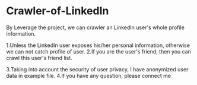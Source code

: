 # Crawler-of-LinkedIn
By Leverage the project, we can crawler an LinkedIn user's whole profile information.

1.Unless the LinkedIn user exposes his/her personal information, otherwise we can not catch profile of user.
2.If you are the user's friend, then you can crawl this user's friend list.

3.Taking into account the security of user privacy, I have anonymized user data in example file.
4.If you have any question, please connect me
